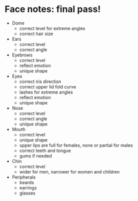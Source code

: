 # Face notes: final pass!

* Dome
    * correct level for extreme angles
    * correct hair size
* Ears
    * correct level
    * correct angle
* Eyebrows
    * correct level
    * reflect emotion
    * unique shape
* Eyes
    * correct iris direction
    * correct upper lid fold curve
    * lashes for extreme angles
    * reflect emotion
    * unique shape
* Nose
    * correct level
    * correct angle
    * unique shape
* Mouth
    * correct level
    * unique shape
    * upper lips are full for females, none or partial for males
    * correct teeth and tongue
    * gums if needed
* Chin
    * correct level
    * wider for men, narrower for women and children
* Peripherals
    * beards
    * earrings
    * glasses